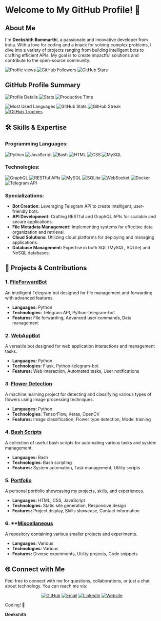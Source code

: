 # Welcome to My GitHub Profile! 👋



## About Me
I'm **Deekshith Bommarthi**, a passionate and innovative developer from India. With a love for coding and a knack for solving complex problems, I dive into a variety of projects ranging from building intelligent bots to crafting efficient APIs. My goal is to create impactful solutions and contribute to the open-source community.

<p align="left"> 
  <img src="https://komarev.com/ghpvc/?username=deekshith0509&label=Profile%20views&color=0e75b6&style=flat" alt="Profile views" /> 
  <img src="https://img.shields.io/github/followers/deekshith0509?label=Followers&style=social" alt="GitHub Followers" />
  <img src="https://img.shields.io/github/stars/deekshith0509?label=Stars" alt="GitHub Stars" />
</p>

## GitHub Profile Summary

![Profile Details](http://github-profile-summary-cards.vercel.app/api/cards/profile-details?username=deekshith0509&theme=dark)
![Stats](http://github-profile-summary-cards.vercel.app/api/cards/stats?username=deekshith0509&theme=dark)
![Productive Time](http://github-profile-summary-cards.vercel.app/api/cards/productive-time?username=deekshith0509&theme=dark&utcOffset=5.30)



  ![Most Used Languages](https://github-readme-stats.vercel.app/api/top-langs?username=deekshith0509&show_icons=true&locale=en&layout=compact&theme=dark)
  ![GitHub Stats](https://github-readme-stats.vercel.app/api?username=deekshith0509&show_icons=true&locale=en&theme=dark)
  ![GitHub Streak](https://github-readme-streak-stats.herokuapp.com/?user=deekshith0509&theme=dark)
  <a href="https://github.com/ryo-ma/github-profile-trophy"><img src="https://github-profile-trophy.vercel.app/?username=deekshith0509&theme=dark" alt="GitHub Trophies" /></a>

## 🛠️ Skills & Expertise
### Programming Languages:
![Python](https://img.shields.io/badge/Python-3776AB?style=for-the-badge&logo=python&logoColor=white)
![JavaScript](https://img.shields.io/badge/JavaScript-F7DF1E?style=for-the-badge&logo=javascript&logoColor=black)
![Bash](https://img.shields.io/badge/Bash-4EAA25?style=for-the-badge&logo=gnu-bash&logoColor=white)
![HTML](https://img.shields.io/badge/HTML-E34F26?style=for-the-badge&logo=html5&logoColor=white)
![CSS](https://img.shields.io/badge/CSS-1572B6?style=for-the-badge&logo=css3&logoColor=white)
![MySQL](https://img.shields.io/badge/MySQL-4479A1?style=for-the-badge&logo=mysql&logoColor=white)



### Technologies:
![GraphQL](https://img.shields.io/badge/GraphQL-E10098?style=for-the-badge&logo=graphql&logoColor=white)
![RESTful APIs](https://img.shields.io/badge/RESTful_APIs-0052CC?style=for-the-badge&logo=api&logoColor=white)
![MySQL](https://img.shields.io/badge/MySQL-4479A1?style=for-the-badge&logo=mysql&logoColor=white)
![SQLite](https://img.shields.io/badge/SQLite-003B57?style=for-the-badge&logo=sqlite&logoColor=white)
![WebSocket](https://img.shields.io/badge/WebSocket-0086D6?style=for-the-badge&logo=websocket&logoColor=white)
![Docker](https://img.shields.io/badge/Docker-2496ED?style=for-the-badge&logo=docker&logoColor=white)
![Telegram API](https://img.shields.io/badge/Telegram-2CA5E0?style=for-the-badge&logo=telegram&logoColor=white)

### Specializations:
- **Bot Creation:** Leveraging Telegram API to create intelligent, user-friendly bots.
- **API Development:** Crafting RESTful and GraphQL APIs for scalable and secure applications.
- **File Metadata Management:** Implementing systems for effective data organization and retrieval.
- **Cloud Solutions:** Utilizing cloud platforms for deploying and managing applications.
- **Database Management:** Expertise in both SQL (MySQL, SQLite) and NoSQL databases.

## 🚀 Projects & Contributions

### 1. **[FileForwardBot](https://github.com/deekshith0509/Fileforwardbot)**
An intelligent Telegram bot designed for file management and forwarding with advanced features.


- **Languages:** Python
- **Technologies:** Telegram API, Python-telegram-bot
- **Features:** File forwarding, Advanced user commands, Data management

### 2. **[WebAppBot](https://github.com/deekshith0509/WebAppBot)**
A versatile bot designed for web application interactions and management tasks.


- **Languages:** Python
- **Technologies:** Flask, Python-telegram-bot
- **Features:** Web interaction, Automated tasks, User notifications

### 3. **[Flower Detection](https://github.com/deekshith0509/FlowerDetection)**
A machine learning project for detecting and classifying various types of flowers using image processing techniques.


- **Languages:** Python
- **Technologies:** TensorFlow, Keras, OpenCV
- **Features:** Image classification, Flower type detection, Model training

### 4. **[Bash Scripts](https://github.com/deekshith0509/Bash-Scripts)**
A collection of useful bash scripts for automating various tasks and system management.


- **Languages:** Bash
- **Technologies:** Bash scripting
- **Features:** System automation, Task management, Utility scripts

### 5. **[Portfolio](https://deekshith0509.github.io/Portfolio.html)**
A personal portfolio showcasing my projects, skills, and experiences.


- **Languages:** HTML, CSS, JavaScript
- **Technologies:** Static site generation, Responsive design
- **Features:** Project display, Skills showcase, Contact information

### 6. **[Miscellaneous](https://github.com/deekshith0509/deekshith0509.github.io)
A repository containing various smaller projects and experiments.


- **Languages:** Various
- **Technologies:** Various
- **Features:** Diverse experiments, Utility projects, Code snippets

## 🌐 Connect with Me
Feel free to connect with me for questions, collaborations, or just a chat about technology. You can reach me via:

<p align="center">
  <a href="https://github.com/deekshith0509"><img src="https://img.shields.io/badge/GitHub-171515?style=for-the-badge&logo=github&logoColor=white" alt="GitHub"/></a>
  <a href="mailto:deekshith.bh0509@mail.com"><img src="https://img.shields.io/badge/Email-D14836?style=for-the-badge&logo=gmail&logoColor=white" alt="Email"/></a>
  <a href="https://linkedin.com/in/deekshith-bommarthi"><img src="https://img.shields.io/badge/LinkedIn-0A66C2?style=for-the-badge&logo=linkedin&logoColor=white" alt="LinkedIn"/></a>
  <a href="https://deekshith0509.github.io/Portfolio.html"><img src="https://img.shields.io/badge/Website-4285F4?style=for-the-badge&logo=google-chrome&logoColor=white" alt="Website"/></a>
</p>

Coding! 🚀

**Deekshith**
